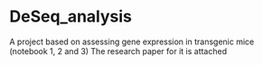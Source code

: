 # DeSeq_analysis
A project based on assessing gene expression in transgenic mice (notebook 1, 2 and 3)
The research paper for it is attached
